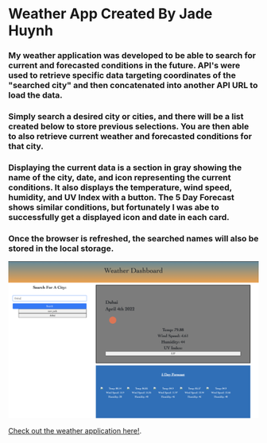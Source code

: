 # Weather App Created By Jade Huynh

### My weather application was developed to be able to search for current and forecasted conditions in the future. API's were used to retrieve specific data targeting coordinates of the "searched city" and then concatenated into another API URL to load the data.

### Simply search a desired city or cities, and there will be a list created below to store previous selections. You are then able to also retrieve current weather and forecasted conditions for that city.

### Displaying the current data is a section in gray showing the name of the city, date, and icon representing the current conditions. It also displays the temperature, wind speed, humidity, and UV Index with a button. The 5 Day Forecast shows similar conditions, but fortunately I was abe to successfully get a displayed icon and date in each card.

### Once the browser is refreshed, the searched names will also be stored in the local storage.

![Deployed URL Image](./assets/images/Screen%20Shot%202022-04-04%20at%2011.53.55%20PM.png)

[Check out the weather application here!](https://jadehuynh.github.io/weather-app/).